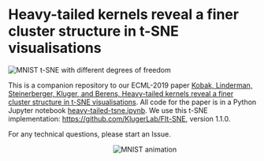 # Heavy-tailed kernels reveal a finer cluster structure in t-SNE visualisations

![MNIST t-SNE with different degrees of freedom](heavy-tailed-tsne-mnist.png)

This is a companion repository to our ECML-2019 paper [Kobak, Linderman, Steinerberger, Kluger, and Berens, Heavy-tailed kernels reveal a finer cluster structure in t-SNE visualisations](https://link.springer.com/chapter/10.1007/978-3-030-46150-8_8). All code for the paper is in a Python Jupyter notebook [heavy-tailed-tsne.ipynb](https://github.com/dkobak/finer-tsne/blob/master/heavy-tailed-tsne.ipynb). We use this t-SNE implementation: https://github.com/KlugerLab/FIt-SNE, version 1.1.0.

For any technical questions, please start an Issue.

&nbsp;&nbsp;&nbsp;&nbsp;&nbsp;&nbsp;&nbsp;&nbsp;&nbsp;&nbsp;&nbsp;&nbsp;&nbsp;&nbsp;&nbsp;&nbsp;&nbsp;&nbsp;&nbsp;&nbsp;&nbsp;&nbsp;&nbsp;&nbsp;&nbsp;&nbsp;&nbsp;&nbsp;&nbsp;&nbsp;&nbsp;&nbsp;&nbsp;&nbsp;&nbsp;&nbsp;&nbsp;&nbsp;&nbsp;&nbsp;&nbsp;&nbsp;&nbsp;&nbsp;&nbsp;&nbsp;&nbsp;&nbsp;&nbsp;&nbsp;&nbsp;&nbsp;&nbsp;&nbsp;![MNIST animation](animations/mnist.gif)
